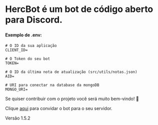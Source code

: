 # HercBot é um bot de código aberto para Discord.

### 

#### Exemplo de .env:
```env
# O ID da sua aplicação
CLIENT_ID=

# O Token do seu bot
TOKEN=

# O ID da última nota de atualização (src/utils/notas.json)
AID=

# URI para conectar na database da mongoDB
MONGO_URI= 
```

Se quiser contribuir com o projeto você será muito bem-vindo! 🤗

Clique [aqui](https://discord.com/api/oauth2/authorize?client_id=998826027117719694&permissions=8&scope=bot%20applications.commands) para convidar o bot para o seu servidor.

Versão 1.5.2